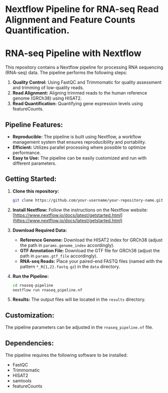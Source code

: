 # Nextflow Pipeline for RNA-seq Read Alignment and Feature Counts Quantification.
# RNA-seq Pipeline with Nextflow

This repository contains a Nextflow pipeline for processing RNA sequencing (RNA-seq) data. The pipeline performs the following steps:

1. **Quality Control:** Using FastQC and Trimmomatic for quality assessment and trimming of low-quality reads.
2. **Read Alignment:** Aligning trimmed reads to the human reference genome (GRCh38) using HISAT2.
3. **Read Quantification:** Quantifying gene expression levels using featureCounts.

## Pipeline Features:

- **Reproducible:** The pipeline is built using Nextflow, a workflow management system that ensures reproducibility and portability.
- **Efficient:** Utilizes parallel processing where possible to optimize performance.
- **Easy to Use:**  The pipeline can be easily customized and run with different parameters.

## Getting Started:

1. **Clone this repository:**
   ```bash
   git clone https://github.com/your-username/your-repository-name.git
   ```
2. **Install Nextflow:**
   Follow the instructions on the Nextflow website: [https://www.nextflow.io/docs/latest/getstarted.html](https://www.nextflow.io/docs/latest/getstarted.html)

3. **Download Required Data:**
   - **Reference Genome:** Download the HISAT2 index for GRCh38 (adjust the path in `params.genome_index` accordingly).
   - **GTF Annotation File:** Download the GTF file for GRCh38 (adjust the path in `params.gtf_file` accordingly).
   - **RNA-seq Reads:** Place your paired-end FASTQ files (named with the pattern `*_R{1,2}.fastq.gz`) in the `data` directory.

4. **Run the Pipeline:**
   ```bash
   cd rnaseq-pipeline
   nextflow run rnaseq_pipeline.nf
   ```

5. **Results:** The output files will be located in the `results` directory.

## Customization:

The pipeline parameters can be adjusted in the `rnaseq_pipeline.nf` file.  

## Dependencies:

The pipeline requires the following software to be installed:

- FastQC
- Trimmomatic
- HISAT2
- samtools
- featureCounts

